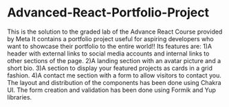 # Advanced-React-Portfolio-Project
This is the solution to the graded lab of the Advance React Course provided by Meta
It contains a portfolio project useful for aspiring developers who want to showcase their portfolio to the entire world!!
Its features are:
1)A header with external links to social media accounts and internal links to other sections of the page.
2)A landing section with an avatar picture and a short bio.
3)A section to display your featured projects as cards in a grid fashion.
4)A contact me section with a form to allow visitors to contact you.
The layout and distribution of the components has been done using Chakra UI.
The form creation and validation has been done using Formik and Yup libraries.
